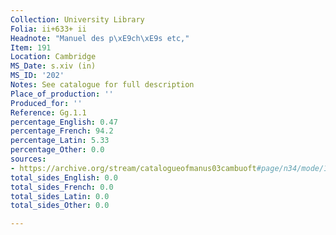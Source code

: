 ```yaml
---
Collection: University Library
Folia: ii+633+ ii
Headnote: "Manuel des p\xE9ch\xE9s etc,"
Item: 191
Location: Cambridge
MS_Date: s.xiv (in)
MS_ID: '202'
Notes: See catalogue for full description
Place_of_production: ''
Produced_for: ''
Reference: Gg.1.1
percentage_English: 0.47
percentage_French: 94.2
percentage_Latin: 5.33
percentage_Other: 0.0
sources:
- https://archive.org/stream/catalogueofmanus03cambuoft#page/n34/mode/1up
total_sides_English: 0.0
total_sides_French: 0.0
total_sides_Latin: 0.0
total_sides_Other: 0.0

---
```

